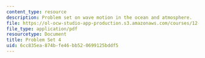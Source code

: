 ```yaml
---
content_type: resource
description: Problem set on wave motion in the ocean and atmosphere.
file: https://ol-ocw-studio-app-production.s3.amazonaws.com/courses/12-802-wave-motion-in-the-ocean-and-the-atmosphere-spring-2008/6cc835ea874bfe46bb520699125bddf5_MIT12_802S08_pset04.pdf
file_type: application/pdf
resourcetype: Document
title: Problem Set 4
uid: 6cc835ea-874b-fe46-bb52-0699125bddf5
---
```

